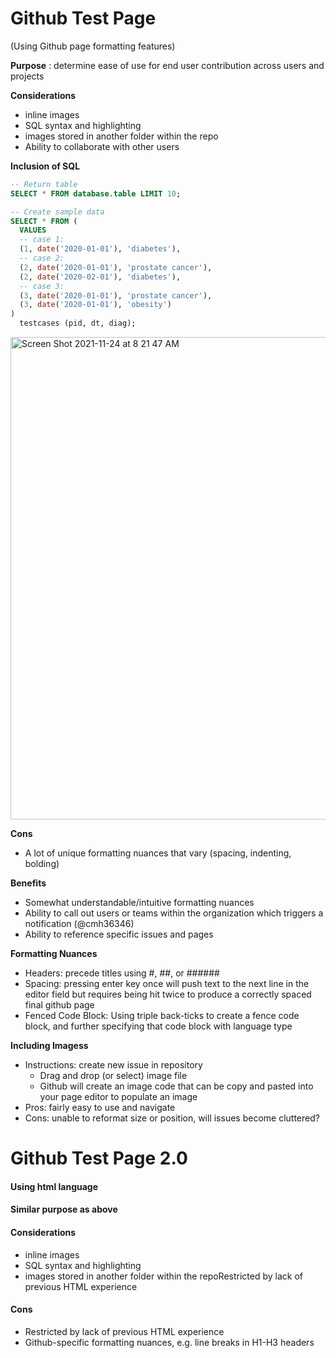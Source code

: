 
          

# Github Test Page 
(Using Github page formatting features)

**Purpose** : determine ease of use for end user contribution across users and projects 

**Considerations** 
  - inline images
  - SQL syntax and highlighting 
  - images stored in another folder within the repo 
  - Ability to collaborate with other users 

**Inclusion of SQL**

```sql
-- Return table 
SELECT * FROM database.table LIMIT 10;
```
```sql
-- Create sample data
SELECT * FROM (
  VALUES
  -- case 1: 
  (1, date('2020-01-01'), 'diabetes'),
  -- case 2:
  (2, date('2020-01-01'), 'prostate cancer'),
  (2, date('2020-02-01'), 'diabetes'),
  -- case 3: 
  (3, date('2020-01-01'), 'prostate cancer'),
  (3, date('2020-01-01'), 'obesity')
)
  testcases (pid, dt, diag);
```

<img width="772" alt="Screen Shot 2021-11-24 at 8 21 47 AM" src="https://user-images.githubusercontent.com/84478214/143246507-a5e2a15b-c33f-4e38-8fef-756cab997f58.png">


**Cons**
  - A lot of unique formatting nuances that vary (spacing, indenting, bolding)

**Benefits** 
  - Somewhat understandable/intuitive formatting nuances 
  - Ability to call out users or teams within the organization which triggers a notification (@cmh36346) 
  - Ability to reference specific issues and pages

**Formatting Nuances**
   - Headers: precede titles using #, ##, or ######
   - Spacing: pressing enter key once will push text to the next line in the editor field but requires being hit twice to produce a correctly spaced final github page 
   - Fenced Code Block: Using triple back-ticks to create a fence code block, and further specifying that code block with language type

**Including Imagess**
   - Instructions: create new issue in repository 
     - Drag and drop (or select) image file 
     - Github will create an image code that can be copy and pasted into your page editor to populate an image 
   - Pros: fairly easy to use and navigate 
   - Cons: unable to reformat size or position, will issues become cluttered? 
        




    
  <body>
    <h1>Github Test Page 2.0 </h1> <h4>Using html language</h4>
    <h4>Similar purpose as above</h4>
    <h4>Considerations</h4>
      <ul>
        <li>inline images</li>
        <li>SQL syntax and highlighting </li>
        <li>images stored in another folder within the repoRestricted by lack of previous HTML experience</li>
          </ul>      
    <h4>Cons</h4>
      <ul>
        <li>Restricted by lack of previous HTML experience</li>
        <li>Github-specific formatting nuances, e.g. line breaks in H1-H3 headers</li>
          </ul>
  </body>
</html>
